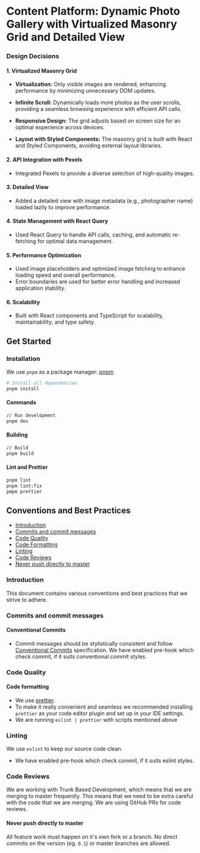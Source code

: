 # Content Platform: Dynamic Photo Gallery with Virtualized Masonry Grid and Detailed View

### Design Decisions

#### 1. **Virtualized Masonry Grid**

-   **Virtualization:** Only visible images are rendered, enhancing performance by minimizing unnecessary DOM updates.

-   **Infinite Scroll:** Dynamically loads more photos as the user scrolls, providing a seamless browsing experience
    with efficient API calls.

-   **Responsive Design:** The grid adjusts based on screen size for an optimal experience across devices.

-   **Layout with Styled Components:** The masonry grid is built with React and Styled Components, avoiding external
    layout libraries.

#### 2. **API Integration with Pexels**

-   Integrated Pexels to provide a diverse selection of high-quality images.

#### 3. **Detailed View**

-   Added a detailed view with image metadata (e.g., photographer name) loaded lazily to improve performance.

#### 4. **State Management with React Query**

-   Used React Query to handle API calls, caching, and automatic re-fetching for optimal data management.

#### 5. **Performance Optimization**

-   Used image placeholders and optimized image fetching to enhance loading speed and overall performance.
-   Error boundaries are used for better error handling and increased application stability.

#### 6. **Scalability**

-   Built with React components and TypeScript for scalability, maintainability, and type safety.

## Get Started

### Installation

We use `pnpm` as a package manager: [pnpm](https://pnpm.io/)

```sh
# Install all dependencies
pnpm install
```

#### Commands

```sh
// Run development
pnpm dev
```

#### Building

```sh
// Build
pnpm build
```

#### Lint and Prettier

```sh
pnpm lint
pnpm lint:fix
pmpm prettier
```

## Conventions and Best Practices

-   [Introduction](#introduction)
-   [Commits and commit messages](#commits-and-commit-messages)
-   [Code Quality](#code-quality)
-   [Code Formatting](#code-formatting)
-   [Linting](#linting)
-   [Code Reviews](#code-reviews)
-   [Never push directly to master](#never-push-directly-to-master)

### Introduction

This document contains various conventions and best practices that we strive to adhere.

### Commits and commit messages

#### Conventional Commits

-   Commit messages should be stylistically consistent and follow
    [Conventional Commits](https://www.conventionalcommits.org) specification. We have enabled pre-hook which check
    commit, if it suits conventional commit styles.

### Code Quality

#### Code formatting

-   We use [prettier](https://prettier.io).
-   To make it really convenient and seamless we recommended installing `prettier` as your code editor plugin and set up
    in your IDE settings.
-   We are running `eslint | prettier` with scripts mentioned above

### Linting

We use `eslint` to keep our source code clean.

-   We have enabled pre-hook which check commit, if it suits eslint styles.

### Code Reviews

We are working with Trunk Based Development, which means that we are merging to master frequently. This means that we
need to be extra careful with the code that we are merging. We are using GitHub PRs for code reviews.

#### Never push directly to master

All feature work must happen on it's own fork or a branch. No direct commits on the version (eg. `0.1`) or master
branches are allowed.
